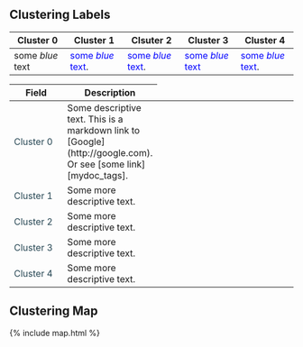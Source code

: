 ## Clustering Labels
| Cluster 0 | Cluster 1 | Clsuter 2 | Cluster 3 | Cluster 4 |
|-------|--------|---------|--------|--------|
| <span style="color:'#264653'">some *blue* text</span> | <span style="color:blue">some *blue* text</span>. | <span style="color:blue">some *blue* text</span>. | <span style="color:blue">some *blue* text</span> | <span style="color:blue">some *blue* text</span>. |

<table>
<colgroup>
<col width="20%" />
<col width="20%" />
<col width="20%" />
<col width="20%" />
<col width="20%" />
</colgroup>
<thead>
<tr class="header">
<th>Field</th>
<th>Description</th>
</tr>
</thead>
<tbody>
  
<tr>
<td markdown="span" style="color: #264653"> Cluster 0 </td>
<td markdown="span">Some descriptive text. This is a markdown link to [Google](http://google.com). Or see [some link][mydoc_tags].</td>
</tr>
  
<tr>
<td markdown="span" style="color: #264653"> Cluster 1 </td>
<td markdown="span">Some more descriptive text.</td>
</tr>

<tr>
<td markdown="span" style="color: #264653"> Cluster 2 </td>
<td markdown="span">Some more descriptive text.</td>
</tr>

<tr>
<td markdown="span" style="color: #264653"> Cluster 3 </td>
<td markdown="span">Some more descriptive text.</td>
</tr>

<tr>
<td markdown="span" style="color: #264653"> Cluster 4 </td>
<td markdown="span">Some more descriptive text.</td>
</tr>

</tbody>
</table>

## Clustering Map

{% include map.html %}

